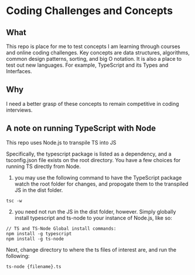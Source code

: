 # Coding Challenges and Concepts

## What

This repo is place for me to test concepts I am learning through courses and online coding challenges. Key concepts are data structures, algorithms, common design patterns, sorting, and big O notation. It is also a place to test out new languages. For example, TypeScript and its Types and Interfaces.

## Why

I need a better grasp of these concepts to remain competitive in coding interviews.

## A note on running TypeScript with Node

This repo uses Node.js to transpile TS into JS

Specifically, the typescript package is listed as a dependency, and a tsconfig.json file exists on the root directory. You have a few choices for running TS directly from Node.

1. you may use the following command to have the TypeScript package watch the root folder for changes, and propogate them to the transpiled JS in the dist folder.

```
tsc -w
```

2. you need not run the JS in the dist folder, however. Simply globally install typescript and ts-node to your instance of Node.js, like so:

```
// TS and TS-Node Global install commands:
npm install -g typescript
npm install -g ts-node
```

Next, change directory to where the ts files of interest are, and run the following:

```
ts-node {filename}.ts
```
